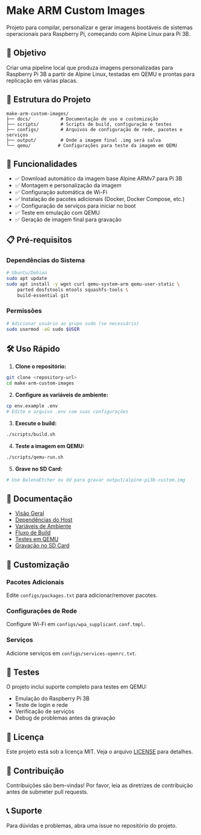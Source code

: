 # Make ARM Custom Images

Projeto para compilar, personalizar e gerar imagens bootáveis de sistemas operacionais para Raspberry Pi, começando com Alpine Linux para Pi 3B.

## 🎯 Objetivo

Criar uma pipeline local que produza imagens personalizadas para Raspberry Pi 3B a partir de Alpine Linux, testadas em QEMU e prontas para replicação em várias placas.

## 📁 Estrutura do Projeto

```
make-arm-custom-images/
├── docs/           # Documentação de uso e customização
├── scripts/        # Scripts de build, configuração e testes
├── configs/        # Arquivos de configuração de rede, pacotes e serviços
├── output/         # Onde a imagem final .img será salva
└── qemu/          # Configurações para teste da imagem em QEMU
```

## 🚀 Funcionalidades

- ✅ Download automático da imagem base Alpine ARMv7 para Pi 3B
- ✅ Montagem e personalização da imagem
- ✅ Configuração automática de Wi-Fi
- ✅ Instalação de pacotes adicionais (Docker, Docker Compose, etc.)
- ✅ Configuração de serviços para iniciar no boot
- ✅ Teste em emulação com QEMU
- ✅ Geração de imagem final para gravação

## 📋 Pré-requisitos

### Dependências do Sistema
```bash
# Ubuntu/Debian
sudo apt update
sudo apt install -y wget curl qemu-system-arm qemu-user-static \
    parted dosfstools mtools squashfs-tools \
    build-essential git
```

### Permissões
```bash
# Adicionar usuário ao grupo sudo (se necessário)
sudo usermod -aG sudo $USER
```

## 🛠️ Uso Rápido

1. **Clone o repositório:**
```bash
git clone <repository-url>
cd make-arm-custom-images
```

2. **Configure as variáveis de ambiente:**
```bash
cp env.example .env
# Edite o arquivo .env com suas configurações
```

3. **Execute o build:**
```bash
./scripts/build.sh
```

4. **Teste a imagem em QEMU:**
```bash
./scripts/qemu-run.sh
```

5. **Grave no SD Card:**
```bash
# Use BalenaEtcher ou dd para gravar output/alpine-pi3b-custom.img
```

## 📖 Documentação

- [Visão Geral](docs/00-visao-geral.md)
- [Dependências do Host](docs/01-dependencias-host.md)
- [Variáveis de Ambiente](docs/02-variaveis-env.md)
- [Fluxo de Build](docs/03-fluxo-de-build.md)
- [Testes em QEMU](docs/04-testes-em-qemu.md)
- [Gravação no SD Card](docs/05-gravacao-sdcard.md)

## 🔧 Customização

### Pacotes Adicionais
Edite `configs/packages.txt` para adicionar/remover pacotes.

### Configurações de Rede
Configure Wi-Fi em `configs/wpa_supplicant.conf.tmpl`.

### Serviços
Adicione serviços em `configs/services-openrc.txt`.

## 🧪 Testes

O projeto inclui suporte completo para testes em QEMU:

- Emulação do Raspberry Pi 3B
- Teste de login e rede
- Verificação de serviços
- Debug de problemas antes da gravação

## 📝 Licença

Este projeto está sob a licença MIT. Veja o arquivo [LICENSE](LICENSE) para detalhes.

## 🤝 Contribuição

Contribuições são bem-vindas! Por favor, leia as diretrizes de contribuição antes de submeter pull requests.

## 📞 Suporte

Para dúvidas e problemas, abra uma issue no repositório do projeto. 